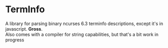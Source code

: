 # TermInfo

A library for parsing binary ncurses 6.3 terminfo descriptions, except
it's in javascript. **Gross**.<br/>
Also comes with a compiler for string capabilities, but that's a bit
work in progress
